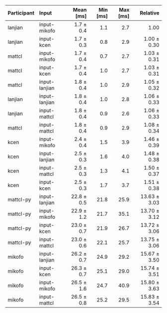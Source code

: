 | Participant | Input | Mean [ms] | Min [ms] | Max [ms] | Relative |
|:---|:---|---:|---:|---:|---:|
| lanjian | input-mikofo | 1.7 ± 0.4 | 1.1 | 2.7 | 1.00 |
| lanjian | input-kcen | 1.7 ± 0.3 | 0.8 | 2.9 | 1.00 ± 0.30 |
| mattcl | input-mikofo | 1.7 ± 0.4 | 0.7 | 2.7 | 1.03 ± 0.31 |
| mattcl | input-kcen | 1.7 ± 0.4 | 1.0 | 2.7 | 1.03 ± 0.31 |
| mattcl | input-lanjian | 1.8 ± 0.4 | 1.0 | 2.9 | 1.05 ± 0.32 |
| lanjian | input-lanjian | 1.8 ± 0.4 | 1.0 | 2.8 | 1.06 ± 0.33 |
| lanjian | input-mattcl | 1.8 ± 0.4 | 0.9 | 2.6 | 1.06 ± 0.33 |
| mattcl | input-mattcl | 1.8 ± 0.4 | 0.9 | 2.9 | 1.08 ± 0.34 |
| kcen | input-mikofo | 2.4 ± 0.4 | 1.5 | 3.9 | 1.46 ± 0.39 |
| kcen | input-lanjian | 2.5 ± 0.3 | 1.6 | 4.0 | 1.48 ± 0.38 |
| kcen | input-mattcl | 2.5 ± 0.3 | 1.3 | 4.1 | 1.50 ± 0.37 |
| kcen | input-kcen | 2.5 ± 0.3 | 1.7 | 3.7 | 1.51 ± 0.38 |
| mattcl-py | input-lanjian | 22.8 ± 0.5 | 21.8 | 25.9 | 13.63 ± 3.03 |
| mattcl-py | input-mikofo | 22.9 ± 1.2 | 21.7 | 35.1 | 13.70 ± 3.12 |
| mattcl-py | input-kcen | 23.0 ± 0.7 | 21.9 | 26.7 | 13.72 ± 3.06 |
| mattcl-py | input-mattcl | 23.0 ± 0.6 | 22.1 | 25.7 | 13.75 ± 3.06 |
| mikofo | input-lanjian | 26.2 ± 0.7 | 24.9 | 29.2 | 15.67 ± 3.50 |
| mikofo | input-kcen | 26.3 ± 0.7 | 25.1 | 29.0 | 15.74 ± 3.51 |
| mikofo | input-mikofo | 26.5 ± 1.6 | 24.7 | 40.9 | 15.80 ± 3.63 |
| mikofo | input-mattcl | 26.5 ± 0.8 | 25.2 | 29.5 | 15.83 ± 3.54 |
